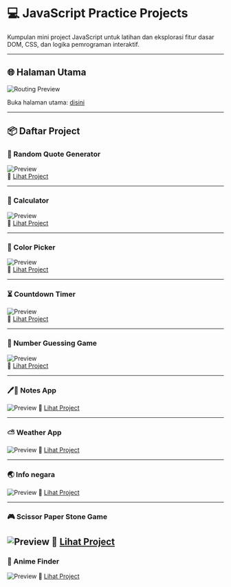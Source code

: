 
# 💻 JavaScript Practice Projects

Kumpulan mini project JavaScript  untuk latihan dan eksplorasi fitur dasar DOM, CSS, dan logika pemrograman interaktif.

---

## 🌐 Halaman Utama

![Routing Preview](preview/main-preview.png)

Buka halaman utama: [disini](https://mufacoderz.github.io/Javascript-Practice-Project/)

---

## 📦 Daftar Project

### 📝 Random Quote Generator
![Preview](preview/quote-preview.png)  
🔗 [Lihat Project](projects/Random%20Quote%20Generator/index.html)

---

### 🔢 Calculator
![Preview](preview/calculator-preview.png)  
🔗 [Lihat Project](projects/Calculator/index.html)

---

### 🎨 Color Picker
![Preview](preview/color-preview.png)  
🔗 [Lihat Project](projects/Color%20Picker/index.html)

---

### ⏳ Countdown Timer
![Preview](preview/timer-preview.png)  
🔗 [Lihat Project](projects/Countdown%20Timer/index.html)

---

### 🎯 Number Guessing Game
![Preview](preview/number-preview.png)  
🔗 [Lihat Project](projects/Number%20Guessing/index.html)

---

### 🖊📝 Notes App
![Preview](preview/notes-preview.png) 
🔗 [Lihat Project](projects/notes%20app/index.html)

---

### ⛅ Weather App
![Preview](preview/weather-preview.png) 
🔗 [Lihat Project](projects/Weather%20app/index.html)

---

### 🌏 Info negara
![Preview](preview/negara-preview.png) 
🔗 [Lihat Project](projects/Info%20Negara/index.html)

---

### 🎮 Scissor Paper Stone Game
![Preview](preview/scissor-preview.png) 
🔗 [Lihat Project](https://mufacoderz.github.io/Suit-Game/)
---

### 🍙 Anime Finder
![Preview](preview/anime-preview.png) 
🔗 [Lihat Project](projects/Anime%20Finder/index.html)



